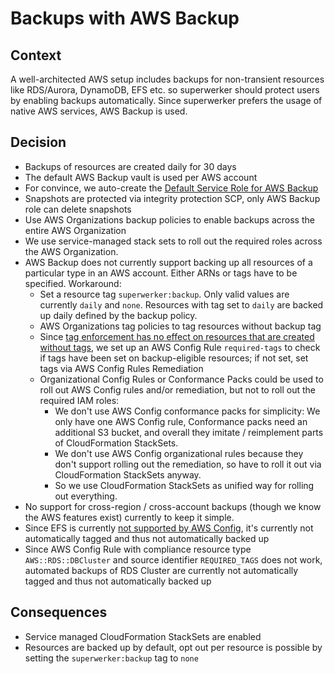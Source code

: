 # Backups with AWS Backup

## Context

A well-architected AWS setup includes backups for non-transient resources like RDS/Aurora, DynamoDB, EFS etc. so superwerker should protect users by enabling backups automatically.
Since superwerker prefers the usage of native AWS services, AWS Backup is used.

## Decision

- Backups of resources are created daily for 30 days
- The default AWS Backup vault is used per AWS account
- For convince, we auto-create the [Default Service Role for AWS Backup](https://docs.aws.amazon.com/aws-backup/latest/devguide/iam-service-roles.html#default-service-roles)
- Snapshots are protected via integrity protection SCP, only AWS Backup role can delete snapshots
- Use AWS Organizations backup policies to enable backups across the entire AWS Organization
- We use service-managed stack sets to roll out the required roles across the AWS Organization.
- AWS Backup does not currently support backing up all resources of a particular type in an AWS account. Either ARNs or tags have to be specified. Workaround:
  - Set a resource tag `superwerker:backup`. Only valid values are currently `daily` and `none`. Resources with tag set to `daily` are backed up daily defined by the backup policy.
  - AWS Organizations tag policies to tag resources without backup tag
  - Since [tag enforcement has no effect on resources that are created without tags](https://docs.aws.amazon.com/organizations/latest/userguide/orgs_manage_policies_tag-policies-enforcement.html), we set up an AWS Config Rule `required-tags` to check if tags have been set on backup-eligible resources; if not set, set tags via AWS Config Rules Remediation
  - Organizational Config Rules or Conformance Packs could be used to roll out AWS Config rules and/or remediation, but not to roll out the required IAM roles:
    - We don't use AWS Config conformance packs for simplicity: We only have one AWS Config rule, Conformance packs need an additional S3 bucket, and overall they imitate / reimplement parts of CloudFormation StackSets.
    - We don't use AWS Config organizational rules because they don't support rolling out the remediation, so have to roll it out via CloudFormation StackSets anyway.
    - So we use CloudFormation StackSets as unified way for rolling out everything.
- No support for cross-region / cross-account backups (though we know the AWS features exist) currently to keep it simple.
- Since EFS is currently [not supported by AWS Config](https://docs.aws.amazon.com/config/latest/developerguide/resource-config-reference.html), it's currently not automatically tagged and thus not automatically backed up
- Since AWS Config Rule with compliance resource type `AWS::RDS::DBCluster` and source identifier `REQUIRED_TAGS` does not work, automated backups of RDS Cluster are currently not automatically tagged and thus not automatically backed up

## Consequences

- Service managed CloudFormation StackSets are enabled
- Resources are backed up by default, opt out per resource is possible by setting the `superwerker:backup` tag to `none`
